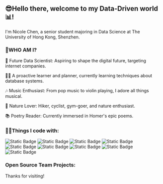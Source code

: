## 😎Hello there, welcome to my Data-Driven world📊!

I'm Nicole Chen, a senior student majoring in Data Science at The University of Hong Kong, Shenzhen.

### 🤔WHO AM I?
🎯 Future Data Scientist: Aspiring to shape the digital future, targeting internet companies.

👩‍🎓 A proactive learner and planner, currently learning techniques about database systems.

🎶 Music Enthusiast: From pop music to violin playing, I adore all things musical.

🌄 Nature Lover: Hiker, cyclist, gym-goer, and nature enthusiast.

📚 Poetry Reader: Currently immersed in Homer's epic poems.

### 👩‍💻Things I code with:
![Static Badge](https://img.shields.io/badge/Python-FFE5CC?logo=python&logoColor=white)
![Static Badge](https://img.shields.io/badge/C%2B%2B-FFCC99?logo=C%2B%2B)
![Static Badge](https://img.shields.io/badge/R-FFB266?logo=R)
![Static Badge](https://img.shields.io/badge/D3.js-FF9933?logo=D3.js&logoColor=white)
![Static Badge](https://img.shields.io/badge/Numpy-FF8000?logo=numpy)
![Static Badge](https://img.shields.io/badge/MySQL-EE7700?logo=MySQL&logoColor=white)
![Static Badge](https://img.shields.io/badge/Pandas-CC6600?logo=Pandas)
![Static Badge](https://img.shields.io/badge/HTML-B75C00?logo=HTML5&logoColor=white)
![Static Badge](https://img.shields.io/badge/Matlab-9E4F00?logo=Matlab)

### Open Source Team Projects:
 <!-- * <p align="left">
    <a href="https://github.com/DDA3005-Project/Accelerated-SVD-for-Video-Background-Extraction" style=" font-family: sans-serif; color: #0366d6; font-size: 15px; font-weight: bold;">
      Accelerated-SVD-for-Video-Background-Extraction
    </a>
  </p>

 * <p align="left">
    <a href="https://github.com/ADV-text-detection/ADVtext-detection" style="font-family: sans-serif; color: #0366d6; font-size: 15px; font-weight: bold;">
      ADVtext-detection
    </a>
  </p>
--> 

Thanks for visiting!

